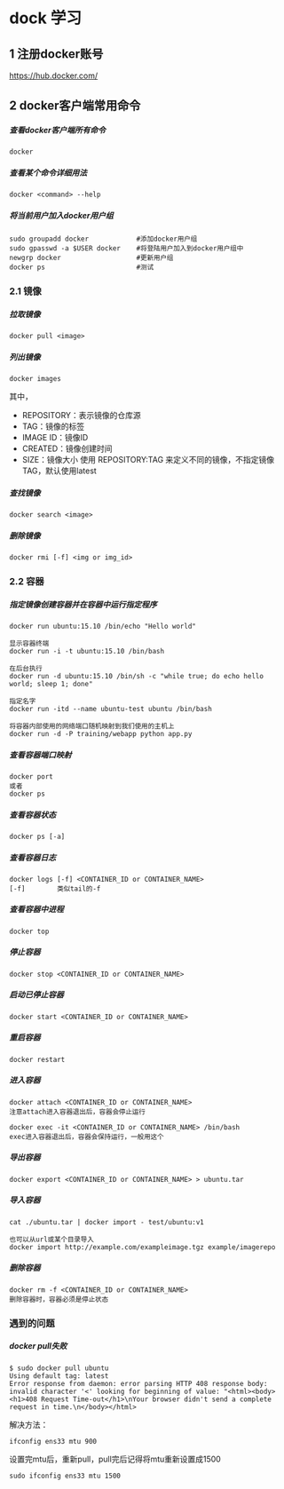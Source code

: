 # dock 学习
## 1 注册docker账号
https://hub.docker.com/
## 2 docker客户端常用命令
##### 查看docker客户端所有命令
```
docker
```
##### 查看某个命令详细用法
```
docker <command> --help
```
##### 将当前用户加入docker用户组
```
sudo groupadd docker            #添加docker用户组
sudo gpasswd -a $USER docker    #将登陆用户加入到docker用户组中
newgrp docker                   #更新用户组
docker ps                       #测试
```
### 2.1 镜像
##### 拉取镜像
```
docker pull <image>
```
##### 列出镜像
```
docker images
```
其中，
- REPOSITORY：表示镜像的仓库源
- TAG：镜像的标签
- IMAGE ID：镜像ID
- CREATED：镜像创建时间
- SIZE：镜像大小
使用 REPOSITORY:TAG 来定义不同的镜像，不指定镜像TAG，默认使用latest
##### 查找镜像
```
docker search <image>
```
##### 删除镜像
```
docker rmi [-f] <img or img_id>
```
### 2.2 容器
##### 指定镜像创建容器并在容器中运行指定程序
```
docker run ubuntu:15.10 /bin/echo "Hello world"

显示容器终端
docker run -i -t ubuntu:15.10 /bin/bash

在后台执行
docker run -d ubuntu:15.10 /bin/sh -c "while true; do echo hello world; sleep 1; done"

指定名字
docker run -itd --name ubuntu-test ubuntu /bin/bash

将容器内部使用的网络端口随机映射到我们使用的主机上
docker run -d -P training/webapp python app.py
```
##### 查看容器端口映射
```
docker port
或者
docker ps
```
##### 查看容器状态
```
docker ps [-a]
```
##### 查看容器日志
```
docker logs [-f] <CONTAINER_ID or CONTAINER_NAME>
[-f]        类似tail的-f
```
##### 查看容器中进程
```
docker top
```
##### 停止容器
```
docker stop <CONTAINER_ID or CONTAINER_NAME>
```
##### 启动已停止容器
```
docker start <CONTAINER_ID or CONTAINER_NAME>
```
##### 重启容器
```
docker restart
```
##### 进入容器
```
docker attach <CONTAINER_ID or CONTAINER_NAME>
注意attach进入容器退出后，容器会停止运行

docker exec -it <CONTAINER_ID or CONTAINER_NAME> /bin/bash
exec进入容器退出后，容器会保持运行，一般用这个
```
##### 导出容器
```
docker export <CONTAINER_ID or CONTAINER_NAME> > ubuntu.tar
```
##### 导入容器
```
cat ./ubuntu.tar | docker import - test/ubuntu:v1

也可以从url或某个目录导入
docker import http://example.com/exampleimage.tgz example/imagerepo
```
##### 删除容器
```
docker rm -f <CONTAINER_ID or CONTAINER_NAME>
删除容器时，容器必须是停止状态
```

### 遇到的问题
##### docker pull失败
```
$ sudo docker pull ubuntu
Using default tag: latest
Error response from daemon: error parsing HTTP 408 response body: invalid character '<' looking for beginning of value: "<html><body><h1>408 Request Time-out</h1>\nYour browser didn't send a complete request in time.\n</body></html>
```
解决方法：
```
ifconfig ens33 mtu 900
```
设置完mtu后，重新pull，pull完后记得将mtu重新设置成1500
```
sudo ifconfig ens33 mtu 1500
```
